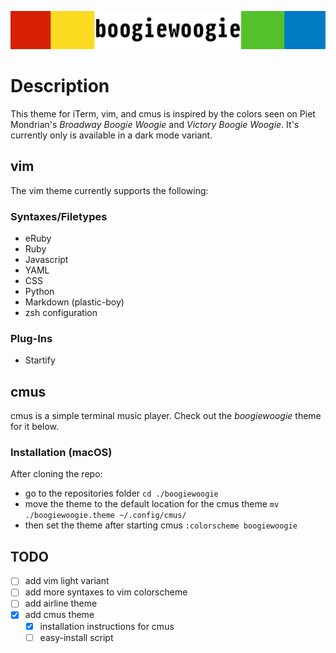 ![boogiewoogie](/media/boogiewoogieheader.png)

# Description
This theme for iTerm, vim, and cmus is inspired by the colors seen on Piet Mondrian's *Broadway Boogie Woogie* and *Victory Boogie Woogie*. It's
currently only is available in a dark mode variant. 

## vim
The vim theme currently supports the following:

### Syntaxes/Filetypes
* eRuby
* Ruby
* Javascript
* YAML
* CSS
* Python
* Markdown (plastic-boy)
* zsh configuration

### Plug-Ins
* Startify

## cmus
cmus is a simple terminal music player. Check out the *boogiewoogie* theme for it below. 

### Installation (macOS)
After cloning the repo:
* go to the repositories folder
`cd ./boogiewoogie`
* move the theme to the default location for the cmus theme
`mv ./boogiewoogie.theme ~/.config/cmus/`
* then set the theme after starting cmus 
`:colorscheme boogiewoogie`

## TODO
- [ ] add vim light variant
- [ ] add more syntaxes to vim colorscheme
- [ ] add airline theme
- [x] add cmus theme
    - [x] installation instructions for cmus
    - [ ] easy-install script
